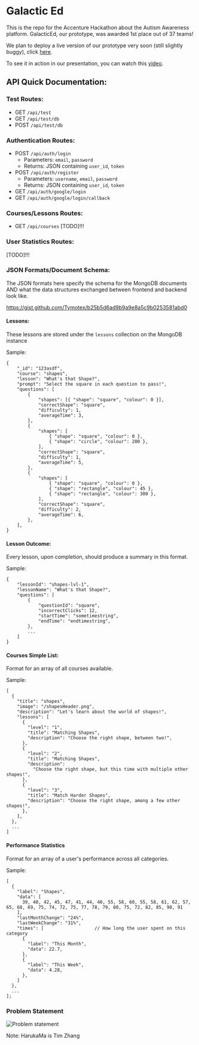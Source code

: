 # Galactic Ed

This is the repo for the Accenture Hackathon about the Autism Awareness platform. GalacticEd, our prototype, was awarded 1st place out of 37 teams!

We plan to deploy a live version of our prototype very soon (still slightly buggy), click <a href="https://galactic-ed.xyz">here</a>.

To see it in action in our presentation, you can watch this <a href="https://www.youtube.com/watch?v=uWQ4hUP4L0k">video</a>.

## API Quick Documentation:

### Test Routes:

-   GET `/api/test`
-   GET `/api/test/db`
-   POST `/api/test/db`

### Authentication Routes:

-   POST `/api/auth/login`
    -   Parameters: `email`, `password`
    -   Returns: JSON containing `user_id`, `token`
-   POST `/api/auth/register`
    -   Parameters: `username`, `email`, `password`
    -   Returns: JSON containing `user_id`, `token`
-   GET `/api/auth/google/login`
-   GET `/api/auth/google/login/callback`

### Courses/Lessons Routes:

-   GET `/api/courses`
[TODO]!!!


### User Statistics Routes:

[TODO]!!!


### JSON Formats/Document Schema:
The JSON formats here specify the schema for the MongoDB documents AND what the data structures exchanged between frontend and backend look like.

https://gist.github.com/Tymotex/b25b5d6ad9b9a9e8a5c9b0253581abd0


#### Lessons:
These lessons are stored under the `lessons` collection on the MongoDB instance

Sample:
```
{
    "_id": "123asdf",
    "course": "shapes",
    "lesson": "What's that Shape?",
    "prompt": "Select the square in each question to pass!",
    "questions": [
        {
            "shapes": [{ "shape": "square", "colour": 0 }],
            "correctShape": "square",
            "difficulty": 1,
            "averageTime": 3,
        },
        {
            "shapes": [
                { "shape": "square", "colour": 0 },
                { "shape": "circle", "colour": 200 },
            ],
            "correctShape": "square",
            "difficulty": 1,
            "averageTime": 5,
        },
        {
            "shapes": [
                { "shape": "square", "colour": 0 },
                { "shape": "rectangle", "colour": 45 },
                { "shape": "rectangle", "colour": 300 },
            ],
            "correctShape": "square",
            "difficulty": 2,
            "averageTime": 6,
        },
    ],
}
```

#### Lesson Outcome:
Every lesson, upon completion, should produce a summary in this format.

Sample:
```
{
    "lessonId": "shapes-lvl-1",
    "lessonName": "What's that Shape?",
    "questions": [
        {
            "questionId": "square",
            "incorrectClicks": 12,
            "startTime": "sometimestring",
            "endTime": "endtimestring",
        },
        ...
    ]
}
```

#### Courses Simple List:
Format for an array of all courses available.

Sample:
```
[
  {
    "title": "shapes",
    "image": "/shapesHeader.png",
    "description": "Let's learn about the world of shapes!",
    "lessons": [
      {
        "level": "1",
        "title": "Matching Shapes",
        "description": "Choose the right shape, between two!",
      },
      {
        "level": "2",
        "title": "Matching Shapes",
        "description":
          "Choose the right shape, but this time with multiple other shapes!",
      },
      {
        "level": "3",
        "title": "Match Harder Shapes",
        "description": "Choose the right shape, among a few other shapes!",
      },
    ],
  },
  ...
]
```

#### Performance Statistics
Format for an array of a user's performance across all categories.

Sample:
```
[
  {
    "label": "Shapes",
    "data": [
      39, 40, 42, 45, 47, 41, 44, 40, 55, 58, 60, 55, 58, 61, 62, 57, 65, 68, 69, 75, 74, 72, 75, 77, 78, 79, 80, 75, 72, 82, 85, 90, 91
    ],
    "lastMonthChange": "24%",
    "lastWeekChange": "31%",
    "times": [                   // How long the user spent on this category
      {
        "label": "This Month",
        "data": 22.7,              
      },
      {
        "label": "This Week",
        "data": 4.28,
      },
    ]
  },
  ...
];
```







### Problem Statement

![Problem statement](https://raw.githubusercontent.com/kishek2000/accentureHackathon/master/images/problem-statement.png)

Note: HarukaMa is Tim Zhang
